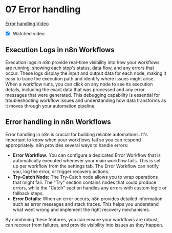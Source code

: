 # 07 Error handling

[Error handling Video](https://www.youtube.com/watch?v=XEUVl3bbMhI&ab_channel=n8n)

- [x] Watched video

## Execution Logs in n8n Workflows

Execution logs in n8n provide real-time visibility into how your workflows are running, showing each step's status, data flow, and any errors that occur. These logs display the input and output data for each node, making it easy to trace the execution path and identify where issues might arise. When a workflow runs, you can click on any node to see its execution details, including the exact data that was processed and any error messages that were generated. This debugging capability is essential for troubleshooting workflow issues and understanding how data transforms as it moves through your automation pipeline.

## Error handling in n8n Workflows

Error handling in n8n is crucial for building reliable automations. It's important to know when your workflows fail so you can respond appropriately. n8n provides several ways to handle errors:

- **Error Workflow:** You can configure a dedicated Error Workflow that is automatically executed whenever your main workflow fails. This is set up per workflow from the settings tab. The Error Workflow can notify you, log the error, or trigger recovery actions.
- **Try-Catch Node:** The Try-Catch node allows you to wrap operations that might fail. The "Try" section contains nodes that could produce errors, while the "Catch" section handles any errors with custom logic or fallback steps.
- **Error Details:** When an error occurs, n8n provides detailed information such as error messages and stack traces. This helps you understand what went wrong and implement the right recovery mechanisms.

By combining these features, you can ensure your workflows are robust, can recover from failures, and provide visibility into issues as they happen.
